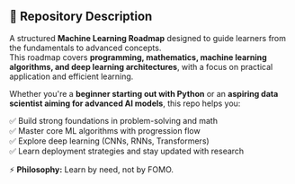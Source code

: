 
## 📌 Repository Description

A structured **Machine Learning Roadmap** designed to guide learners from the fundamentals to advanced concepts.  
This roadmap covers **programming, mathematics, machine learning algorithms, and deep learning architectures**, with a focus on practical application and efficient learning.  

Whether you're a **beginner starting out with Python** or an **aspiring data scientist aiming for advanced AI models**, this repo helps you:  

✅ Build strong foundations in problem-solving and math  
✅ Master core ML algorithms with progression flow  
✅ Explore deep learning (CNNs, RNNs, Transformers)  
✅ Learn deployment strategies and stay updated with research  

⚡ **Philosophy:** Learn by need, not by FOMO.  
